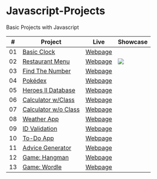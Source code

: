 # Javascript-Projects
Basic Projects with Javascript

|  #  | Project                                                        | Live                                                           | Showcase                      |
| :-: | -------------------------------------------------------------- | -------------------------------------------------------------- | ----------------------------- |
| 01  | [Basic Clock](https://github.com/Raven-Isaac-Finch/Basic-Clock)                    | [Webpage](https://raven-isaac-finch.github.io/Basic-Clock/)         |
| 02  | [Restaurant Menu](https://github.com/Raven-Isaac-Finch/Restaurant-Menu)            | [Webpage](https://raven-isaac-finch.github.io/Restaurant-Menu/)     | ![](https://github.com/Raven-Isaac-Finch/Restaurant-Menu/blob/main/restaurant_app.gif) |
| 03  | [Find The Number](https://github.com/Raven-Isaac-Finch/Find-The-Number)            | [Webpage](https://raven-isaac-finch.github.io/Find-The-Number/)     |
| 04  | [Pokédex](https://github.com/Raven-Isaac-Finch/Pokedex)                            | [Webpage](https://raven-isaac-finch.github.io/Pokedex/)             |
| 05  | [Heroes II Database](https://github.com/Raven-Isaac-Finch/Heroes-II-Databse)       | [Webpage](https://raven-isaac-finch.github.io/Heroes-II-Databse/)   |
| 06  | [Calculator w/Class](https://github.com/Raven-Isaac-Finch/Calculator)              | [Webpage](https://raven-isaac-finch.github.io/Calculator/)          |
| 07  | [Calculator w/o Class](https://github.com/Raven-Isaac-Finch/My-Calculator)         | [Webpage](https://raven-isaac-finch.github.io/My-Calculator/)       |
| 08  | [Weather App](https://github.com/Raven-Isaac-Finch/Weather-Application)            | [Webpage](https://raven-isaac-finch.github.io/Weather-Application/) |
| 09  | [ID Validation](https://github.com/Raven-Isaac-Finch/TR-Identity-Number-Validation)| [Webpage](https://raven-isaac-finch.github.io/TR-Identity-Number-Validation/) |
| 10  | [To-Do App](https://github.com/Raven-Isaac-Finch/Bootstrap-To-Do-App)              | [Webpage](https://raven-isaac-finch.github.io/Bootstrap-To-Do-App/) |
| 11  | [Advice Generator](https://github.com/Raven-Isaac-Finch/Advice-Generator)          | [Webpage](https://raven-isaac-finch.github.io/Advice-Generator/)    |
| 12  | [Game: Hangman](https://github.com/Raven-Isaac-Finch/Hangman-App)                  | [Webpage](https://raven-isaac-finch.github.io/Hangman-App/)         |
| 13  | [Game: Wordle](https://github.com/Raven-Isaac-Finch/Wordle-Clone)                  | [Webpage](https://raven-isaac-finch.github.io/Wordle-Clone/)        |
